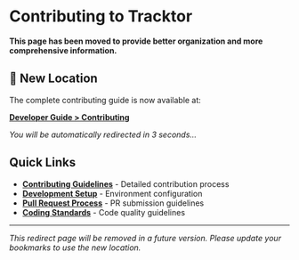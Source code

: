 # Contributing to Tracktor

**This page has been moved to provide better organization and more comprehensive information.**

<script setup>
import { onMounted } from 'vue'

onMounted(() => {
  // Redirect after 3 seconds
  setTimeout(() => {
    window.location.href = '/developer-guide/contributing/'
  }, 3000)
})
</script>

## 🔗 New Location

The complete contributing guide is now available at:

**[Developer Guide > Contributing](/developer-guide/contributing/)**

*You will be automatically redirected in 3 seconds...*

## Quick Links

- **[Contributing Guidelines](/developer-guide/contributing/guidelines)** - Detailed contribution process
- **[Development Setup](/developer-guide/development/setup)** - Environment configuration  
- **[Pull Request Process](/developer-guide/contributing/pull-requests)** - PR submission guidelines
- **[Coding Standards](/developer-guide/development/coding-standards)** - Code quality guidelines

---

*This redirect page will be removed in a future version. Please update your bookmarks to use the new location.*
